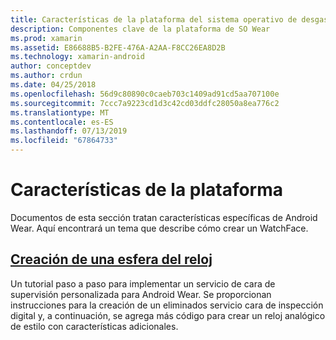 ```yaml
---
title: Características de la plataforma del sistema operativo de desgaste con Xamarin.Android
description: Componentes clave de la plataforma de SO Wear
ms.prod: xamarin
ms.assetid: E86688B5-B2FE-476A-A2AA-F8CC26EA8D2B
ms.technology: xamarin-android
author: conceptdev
ms.author: crdun
ms.date: 04/25/2018
ms.openlocfilehash: 56d9c80890c0caeb703c1409ad91cd5aa707100e
ms.sourcegitcommit: 7ccc7a9223cd1d3c42cd03ddfc28050a8ea776c2
ms.translationtype: MT
ms.contentlocale: es-ES
ms.lasthandoff: 07/13/2019
ms.locfileid: "67864733"
---
```

# <a name="platform-features"></a>Características de la plataforma

Documentos de esta sección tratan características específicas de Android Wear. Aquí encontrará un tema que describe cómo crear un WatchFace.
 
## <a name="creating-a-watch-faceandroidwearplatformcreating-a-watchfacemd"></a>[Creación de una esfera del reloj](~/android/wear/platform/creating-a-watchface.md)

Un tutorial paso a paso para implementar un servicio de cara de supervisión personalizada para Android Wear. Se proporcionan instrucciones para la creación de un eliminados servicio cara de inspección digital y, a continuación, se agrega más código para crear un reloj analógico de estilo con características adicionales.
